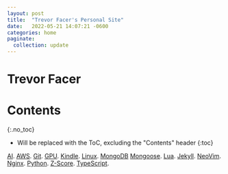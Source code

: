 ```yaml
---
layout: post
title:  "Trevor Facer's Personal Site"
date:   2022-05-21 14:07:21 -0600
categories: home
paginate:
  collection: update
---
```


# Trevor Facer

# Contents
{:.no_toc}

* Will be replaced with the ToC, excluding the "Contents" header
{:toc}

[AI](https://tdfacer.github.io/tech/ai).
[AWS](https://tdfacer.github.io/tech/aws).
[Git](https://tdfacer.github.io/tech/git).
[GPU](https://tdfacer.github.io/tech/gpu).
[Kindle](https://tdfacer.github.io/tech/kindle).
[Linux](https://tdfacer.github.io/tech/linux).
[MongoDB](https://tdfacer.github.io/tech/mongodb)
[Mongoose](https://tdfacer.github.io/tech/mongoose).
[Lua](https://tdfacer.github.io/tech/lua).
[Jekyll](https://tdfacer.github.io/tech/jekyll).
[NeoVim](https://tdfacer.github.io/tech/neovim).
[Nginx](https://tdfacer.github.io/tech/nginx).
[Python](https://tdfacer.github.io/tech/python).
[Z-Score](https://tdfacer.github.io/statistics/z-score).
[TypeScript](https://tdfacer.github.io/tech/typescript).
